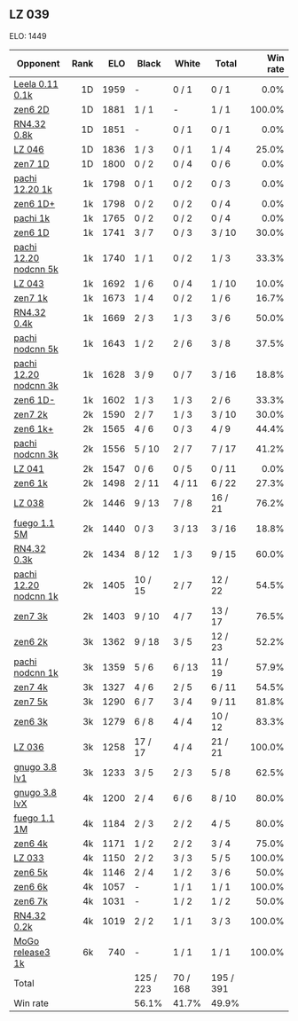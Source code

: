 ## LZ 039 ##

ELO: 1449

Opponent | Rank | ELO | Black | White | Total | Win rate
---------|-----:|----:|-------|-------|-------|-------:
[Leela 0.11 0.1k](Leela%200.11%200.1k.md) | 1D | 1959 | - | 0 / 1 | 0 / 1 | 0.0%
[zen6 2D](zen6%202D.md) | 1D | 1881 | 1 / 1 | - | 1 / 1 | 100.0%
[RN4.32 0.8k](RN4.32%200.8k.md) | 1D | 1851 | - | 0 / 1 | 0 / 1 | 0.0%
[LZ 046](LZ%20046.md) | 1D | 1836 | 1 / 3 | 0 / 1 | 1 / 4 | 25.0%
[zen7 1D](zen7%201D.md) | 1D | 1800 | 0 / 2 | 0 / 4 | 0 / 6 | 0.0%
[pachi 12.20 1k](pachi%2012.20%201k.md) | 1k | 1798 | 0 / 1 | 0 / 2 | 0 / 3 | 0.0%
[zen6 1D+](zen6%201D+.md) | 1k | 1798 | 0 / 2 | 0 / 2 | 0 / 4 | 0.0%
[pachi 1k](pachi%201k.md) | 1k | 1765 | 0 / 2 | 0 / 2 | 0 / 4 | 0.0%
[zen6 1D](zen6%201D.md) | 1k | 1741 | 3 / 7 | 0 / 3 | 3 / 10 | 30.0%
[pachi 12.20 nodcnn 5k](pachi%2012.20%20nodcnn%205k.md) | 1k | 1740 | 1 / 1 | 0 / 2 | 1 / 3 | 33.3%
[LZ 043](LZ%20043.md) | 1k | 1692 | 1 / 6 | 0 / 4 | 1 / 10 | 10.0%
[zen7 1k](zen7%201k.md) | 1k | 1673 | 1 / 4 | 0 / 2 | 1 / 6 | 16.7%
[RN4.32 0.4k](RN4.32%200.4k.md) | 1k | 1669 | 2 / 3 | 1 / 3 | 3 / 6 | 50.0%
[pachi nodcnn 5k](pachi%20nodcnn%205k.md) | 1k | 1643 | 1 / 2 | 2 / 6 | 3 / 8 | 37.5%
[pachi 12.20 nodcnn 3k](pachi%2012.20%20nodcnn%203k.md) | 1k | 1628 | 3 / 9 | 0 / 7 | 3 / 16 | 18.8%
[zen6 1D-](zen6%201D-.md) | 1k | 1602 | 1 / 3 | 1 / 3 | 2 / 6 | 33.3%
[zen7 2k](zen7%202k.md) | 2k | 1590 | 2 / 7 | 1 / 3 | 3 / 10 | 30.0%
[zen6 1k+](zen6%201k+.md) | 2k | 1565 | 4 / 6 | 0 / 3 | 4 / 9 | 44.4%
[pachi nodcnn 3k](pachi%20nodcnn%203k.md) | 2k | 1556 | 5 / 10 | 2 / 7 | 7 / 17 | 41.2%
[LZ 041](LZ%20041.md) | 2k | 1547 | 0 / 6 | 0 / 5 | 0 / 11 | 0.0%
[zen6 1k](zen6%201k.md) | 2k | 1498 | 2 / 11 | 4 / 11 | 6 / 22 | 27.3%
[LZ 038](LZ%20038.md) | 2k | 1446 | 9 / 13 | 7 / 8 | 16 / 21 | 76.2%
[fuego 1.1 5M](fuego%201.1%205M.md) | 2k | 1440 | 0 / 3 | 3 / 13 | 3 / 16 | 18.8%
[RN4.32 0.3k](RN4.32%200.3k.md) | 2k | 1434 | 8 / 12 | 1 / 3 | 9 / 15 | 60.0%
[pachi 12.20 nodcnn 1k](pachi%2012.20%20nodcnn%201k.md) | 2k | 1405 | 10 / 15 | 2 / 7 | 12 / 22 | 54.5%
[zen7 3k](zen7%203k.md) | 2k | 1403 | 9 / 10 | 4 / 7 | 13 / 17 | 76.5%
[zen6 2k](zen6%202k.md) | 3k | 1362 | 9 / 18 | 3 / 5 | 12 / 23 | 52.2%
[pachi nodcnn 1k](pachi%20nodcnn%201k.md) | 3k | 1359 | 5 / 6 | 6 / 13 | 11 / 19 | 57.9%
[zen7 4k](zen7%204k.md) | 3k | 1327 | 4 / 6 | 2 / 5 | 6 / 11 | 54.5%
[zen7 5k](zen7%205k.md) | 3k | 1290 | 6 / 7 | 3 / 4 | 9 / 11 | 81.8%
[zen6 3k](zen6%203k.md) | 3k | 1279 | 6 / 8 | 4 / 4 | 10 / 12 | 83.3%
[LZ 036](LZ%20036.md) | 3k | 1258 | 17 / 17 | 4 / 4 | 21 / 21 | 100.0%
[gnugo 3.8 lv1](gnugo%203.8%20lv1.md) | 3k | 1233 | 3 / 5 | 2 / 3 | 5 / 8 | 62.5%
[gnugo 3.8 lvX](gnugo%203.8%20lvX.md) | 4k | 1200 | 2 / 4 | 6 / 6 | 8 / 10 | 80.0%
[fuego 1.1 1M](fuego%201.1%201M.md) | 4k | 1184 | 2 / 3 | 2 / 2 | 4 / 5 | 80.0%
[zen6 4k](zen6%204k.md) | 4k | 1171 | 1 / 2 | 2 / 2 | 3 / 4 | 75.0%
[LZ 033](LZ%20033.md) | 4k | 1150 | 2 / 2 | 3 / 3 | 5 / 5 | 100.0%
[zen6 5k](zen6%205k.md) | 4k | 1146 | 2 / 4 | 1 / 2 | 3 / 6 | 50.0%
[zen6 6k](zen6%206k.md) | 4k | 1057 | - | 1 / 1 | 1 / 1 | 100.0%
[zen6 7k](zen6%207k.md) | 4k | 1031 | - | 1 / 2 | 1 / 2 | 50.0%
[RN4.32 0.2k](RN4.32%200.2k.md) | 4k | 1019 | 2 / 2 | 1 / 1 | 3 / 3 | 100.0%
[MoGo release3 1k](MoGo%20release3%201k.md) | 6k | 740 | - | 1 / 1 | 1 / 1 | 100.0%
Total | | | 125 / 223 | 70 / 168 | 195 / 391 | 
Win rate| | | 56.1% | 41.7% | 49.9% | 
